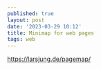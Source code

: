```yaml
---
published: true
layout: post
date: '2023-03-29 10:12'
title: Minimap for web pages
tags: web 
---
```

<https://larsjung.de/pagemap/>  
